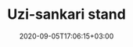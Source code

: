---
title: "Uzi-sankari stand"
date: 2020-09-05T17:06:15+03:00
type: route
category: "route"
route_type: "boulder"
link_27crags: https://27crags.com/crags/veikkola/routes/uzi-sankari-stand
---